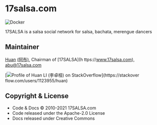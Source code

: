 # 17salsa.com

![Docker](https://github.com/zixia/17salsa.com/workflows/Docker/badge.svg)

17SALSA is a salsa social network for salsa, bachata, merengue dancers

## Maintainer

[Huan](https://github.com/huan) [(阿布)](http://17salsa.com/home/abu), Chairman of [17SALSA](h
ttps://www.17salsa.com), <abu@17salsa.com>

[![Profile of Huan LI (李卓桓) on StackOverflow](https://stackoverflow.com/users/flair/1123955.png)](https://stackover
flow.com/users/1123955/huan)

## Copyright & License

- Code & Docs © 2010-2021 17SALSA.com
- Code released under the Apache-2.0 License
- Docs released under Creative Commons

